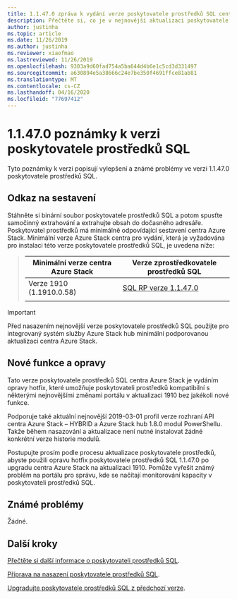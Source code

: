 ```yaml
---
title: 1.1.47.0 zpráva k vydání verze poskytovatele prostředků SQL centra pro Azure Stack
description: Přečtěte si, co je v nejnovější aktualizaci poskytovatele prostředků SQL centra Azure Stack, včetně všech známých problémů a místa, kde ho stáhnout.
author: justinha
ms.topic: article
ms.date: 11/26/2019
ms.author: justinha
ms.reviewer: xiaofmao
ms.lastreviewed: 11/26/2019
ms.openlocfilehash: 9303a9d60fad754a5ba644d4b6e1c5cd3d331497
ms.sourcegitcommit: a630894e5a38666c24e7be350f4691ffce81ab81
ms.translationtype: MT
ms.contentlocale: cs-CZ
ms.lasthandoff: 04/16/2020
ms.locfileid: "77697412"
---
```

# <a name="sql-resource-provider-11470-release-notes"></a>1.1.47.0 poznámky k verzi poskytovatele prostředků SQL

Tyto poznámky k verzi popisují vylepšení a známé problémy ve verzi 1.1.47.0 poskytovatele prostředků SQL.

## <a name="build-reference"></a>Odkaz na sestavení
Stáhněte si binární soubor poskytovatele prostředků SQL a potom spusťte samočinný extrahování a extrahujte obsah do dočasného adresáře. Poskytovatel prostředků má minimálně odpovídající sestavení centra Azure Stack. Minimální verze Azure Stack centra pro vydání, která je vyžadována pro instalaci této verze poskytovatele prostředků SQL, je uvedena níže:

> |Minimální verze centra Azure Stack|Verze zprostředkovatele prostředků SQL|
> |-----|-----|
> |Verze 1910 (1.1910.0.58)|[SQL RP verze 1.1.47.0](https://aka.ms/azurestacksqlrp11470)|  
> |     |     |

> [!IMPORTANT]
> Před nasazením nejnovější verze poskytovatele prostředků SQL použijte pro integrovaný systém služby Azure Stack hub minimální podporovanou aktualizaci centra Azure Stack.

## <a name="new-features-and-fixes"></a>Nové funkce a opravy

Tato verze poskytovatele prostředků SQL centra Azure Stack je vydáním opravy hotfix, které umožňuje poskytovateli prostředků kompatibilní s některými nejnovějšími změnami portálu v aktualizaci 1910 bez jakékoli nové funkce.

Podporuje také aktuální nejnovější 2019-03-01 profil verze rozhraní API centra Azure Stack – HYBRID a Azure Stack hub 1.8.0 modul PowerShellu. Takže během nasazování a aktualizace není nutné instalovat žádné konkrétní verze historie modulů.

Postupujte prosím podle procesu aktualizace poskytovatele prostředků, abyste použili opravu hotfix poskytovatele prostředků SQL 1.1.47.0 po upgradu centra Azure Stack na aktualizaci 1910. Pomůže vyřešit známý problém na portálu pro správu, kde se načítají monitorování kapacity v poskytovateli prostředků SQL.

## <a name="known-issues"></a>Známé problémy

Žádné.

## <a name="next-steps"></a>Další kroky
[Přečtěte si další informace o poskytovateli prostředků SQL](azure-stack-sql-resource-provider.md).

[Příprava na nasazení poskytovatele prostředků SQL](azure-stack-sql-resource-provider-deploy.md#prerequisites).

[Upgradujte poskytovatele prostředků SQL z předchozí verze](azure-stack-sql-resource-provider-update.md). 
